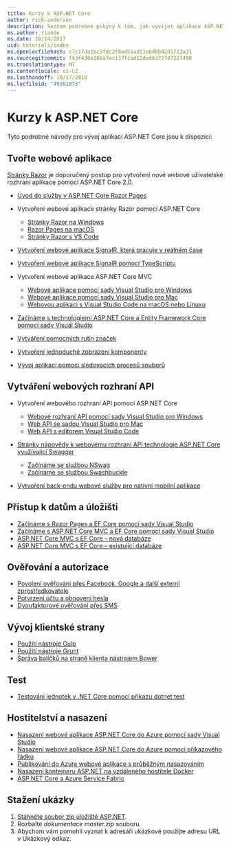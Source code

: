 ```yaml
---
title: Kurzy k ASP.NET Core
author: rick-anderson
description: Seznam podrobné pokyny k tom, jak vyvíjet aplikace ASP.NET Core.
ms.author: riande
ms.date: 10/14/2017
uid: tutorials/index
ms.openlocfilehash: c7c17da1bc5fdc2f8e451ad11ebd8b42d1723a31
ms.sourcegitcommit: f43f430a166a7ec137fcad12ded0372747227498
ms.translationtype: MT
ms.contentlocale: cs-CZ
ms.lasthandoff: 10/17/2018
ms.locfileid: "49391073"
---
```

# <a name="aspnet-core-tutorials"></a>Kurzy k ASP.NET Core

Tyto podrobné návody pro vývoj aplikací ASP.NET Core jsou k dispozici:

## <a name="build-web-apps"></a>Tvořte webové aplikace

[Stránky Razor](xref:razor-pages/index) je doporučený postup pro vytvoření nové webové uživatelské rozhraní aplikace pomocí ASP.NET Core 2.0.

* [Úvod do služby v ASP.NET Core Razor Pages](xref:razor-pages/index)
* Vytvoření webové aplikace stránky Razor pomocí ASP.NET Core

   * [Stránky Razor na Windows](xref:tutorials/razor-pages/index)
   * [Razor Pages na macOS](xref:tutorials/razor-pages-mac/index)
   * [Stránky Razor s VS Code](xref:tutorials/razor-pages-vsc/index)  

* [Vytvoření webové aplikace SignalR, která pracuje v reálném čase](xref:tutorials/signalr)
* [Vytvoření webové aplikace SignalR pomocí TypeScriptu](xref:tutorials/signalr-typescript-webpack)

* Vytvoření webové aplikace ASP.NET Core MVC

   * [Webové aplikace pomocí sady Visual Studio pro Windows](xref:tutorials/first-mvc-app/index)
   * [Webové aplikace pomocí sady Visual Studio pro Mac](xref:tutorials/first-mvc-app-mac/index)
   * [Webovou aplikaci s Visual Studio Code na macOS nebo Linuxu](xref:tutorials/first-mvc-app-xplat/index)

* [Začínáme s technologiemi ASP.NET Core a Entity Framework Core pomocí sady Visual Studio](xref:data/ef-mvc/index)
* [Vytváření pomocných rutin značek](xref:mvc/views/tag-helpers/authoring)
* [Vytvoření jednoduché zobrazení komponenty](xref:mvc/views/view-components#walkthrough-creating-a-simple-view-component)
* [Vývoj aplikací pomocí sledovacích procesů souborů](xref:tutorials/dotnet-watch)

## <a name="build-web-apis"></a>Vytváření webových rozhraní API

* Vytvoření webového rozhraní API pomocí ASP.NET Core

  * [Webové rozhraní API pomocí sady Visual Studio pro Windows](xref:tutorials/first-web-api)
  * [Web API se sadou Visual Studio pro Mac](xref:tutorials/first-web-api-mac)
  * [Web API s editorem Visual Studio Code](xref:tutorials/web-api-vsc)

* [Stránky nápovědy k webovému rozhraní API technologie ASP.NET Core využívající Swagger](xref:tutorials/web-api-help-pages-using-swagger)
  * [Začínáme se službou NSwag](xref:tutorials/get-started-with-nswag)
  * [Začínáme se službou Swashbuckle](xref:tutorials/get-started-with-swashbuckle)

* [Vytvoření back-endu webové služby pro nativní mobilní aplikace](xref:mobile/native-mobile-backend)

## <a name="data-access-and-storage"></a>Přístup k datům a úložišti

* [Začínáme s Razor Pages a EF Core pomocí sady Visual Studio](xref:data/ef-rp/intro)
* [Začínáme s ASP.NET Core MVC a EF Core pomocí sady Visual Studio](xref:data/ef-mvc/index)
* [ASP.NET Core MVC s EF Core – nová databáze](/ef/core/get-started/aspnetcore/new-db)
* [ASP.NET Core MVC s EF Core – existující databáze](/ef/core/get-started/aspnetcore/existing-db)

## <a name="authentication-and-authorization"></a>Ověřování a autorizace

* [Povolení ověřování přes Facebook, Google a další externí zprostředkovatele](xref:security/authentication/social/index)
* [Potvrzení účtu a obnovení hesla](xref:security/authentication/accconfirm)
* [Dvoufaktorové ověřování přes SMS](xref:security/authentication/2fa)

## <a name="client-side-development"></a>Vývoj klientské strany

* [Použití nástroje Gulp](xref:client-side/using-gulp)
* [Použití nástroje Grunt](xref:client-side/using-grunt)
* [Správa balíčků na straně klienta nástrojem Bower](xref:client-side/bower)

## <a name="test"></a>Test

* [Testování jednotek v .NET Core pomocí příkazu dotnet test](/dotnet/articles/core/testing/unit-testing-with-dotnet-test)

## <a name="host-and-deploy"></a>Hostitelství a nasazení

* [Nasazení webové aplikace ASP.NET Core do Azure pomocí sady Visual Studio](xref:tutorials/publish-to-azure-webapp-using-vs)
* [Nasazení webové aplikace ASP.NET Core do Azure pomocí příkazového řádku](/azure/app-service/app-service-web-get-started-dotnet)
* [Publikování do Azure webové aplikace s průběžným nasazováním](xref:host-and-deploy/azure-apps/azure-continuous-deployment)
* [Nasazení kontejneru ASP.NET na vzdáleného hostitele Docker](/azure/vs-azure-tools-docker-hosting-web-apps-in-docker)
* [ASP.NET Core a Azure Service Fabric](/azure/service-fabric/service-fabric-add-a-web-frontend)

<a name="download"></a>
## <a name="how-to-download-a-sample"></a>Stažení ukázky

1. [Stáhněte soubor zip úložiště ASP.NET](https://codeload.github.com/aspnet/Docs/zip/master).
1. Rozbalte *dokumentace master.zip* souboru.
1. Abychom vám pomohli vyznat k adresáři ukázkové použijte adresu URL v Ukázkový odkaz.
